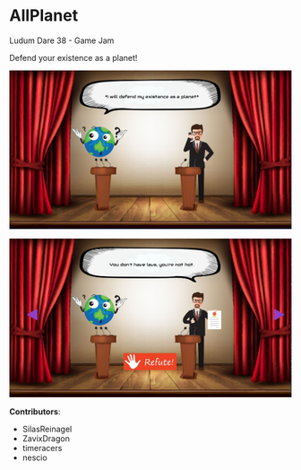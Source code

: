 # AllPlanet
Ludum Dare 38 - Game Jam

Defend your existence as a planet!

![screenshot](https://github.com/EnigmaDragons/AllPlanet/blob/master/Screenshots/screen1.jpg)

![screenshot](https://github.com/EnigmaDragons/AllPlanet/blob/master/Screenshots/screen2.jpg)

<strong>Contributors</strong>:
- SilasReinagel
- ZavixDragon
- timeracers
- nescio

